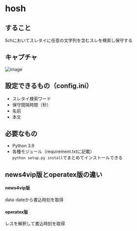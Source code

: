 # hosh
## すること
5chにおいてスレタイに任意の文字列を含むスレを検索し保守する
## キャプチャ
![image](https://user-images.githubusercontent.com/49256667/97784682-9ec26c00-1be3-11eb-97fa-aa248248933b.png)
## 設定できるもの（config.ini）
* スレタイ検索ワード
* 保守間隔時間（秒）
* 名前
* 本文
## 必要なもの
* Python 3.9    
* 各種モジュール（requirement.txtに記載）    
`python setup.py install`でまとめてインストールできる
## news4vip版とoperatex版の違い
#### news4vip版
data-dateから書込時刻を取得
#### operatex版
レスを解釈して書込時刻を取得
